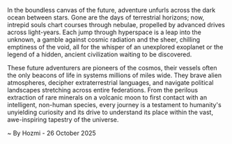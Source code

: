 
In the boundless canvas of the future, adventure unfurls across the dark ocean between stars. Gone are the days of terrestrial horizons; now, intrepid souls chart courses through nebulae, propelled by advanced drives across light-years. Each jump through hyperspace is a leap into the unknown, a gamble against cosmic radiation and the sheer, chilling emptiness of the void, all for the whisper of an unexplored exoplanet or the legend of a hidden, ancient civilization waiting to be discovered.

These future adventurers are pioneers of the cosmos, their vessels often the only beacons of life in systems millions of miles wide. They brave alien atmospheres, decipher extraterrestrial languages, and navigate political landscapes stretching across entire federations. From the perilous extraction of rare minerals on a volcanic moon to first contact with an intelligent, non-human species, every journey is a testament to humanity's unyielding curiosity and its drive to understand its place within the vast, awe-inspiring tapestry of the universe.

~ By Hozmi - 26 October 2025
